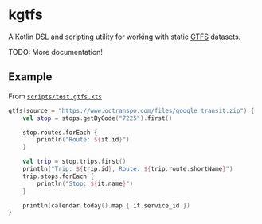 # kgtfs

A Kotlin DSL and scripting utility for working with static [GTFS](https://developers.google.com/transit/gtfs) datasets.

TODO: More documentation!

## Example

From [`scripts/test.gtfs.kts`](scripts/test.gtfs.kts)

```kotlin
gtfs(source = "https://www.octranspo.com/files/google_transit.zip") {
    val stop = stops.getByCode("7225").first()

    stop.routes.forEach {
        println("Route: ${it.id}")
    }

    val trip = stop.trips.first()
    println("Trip: ${trip.id}, Route: ${trip.route.shortName}")
    trip.stops.forEach {
        println("Stop: ${it.name}")
    }

    println(calendar.today().map { it.service_id })
}
```